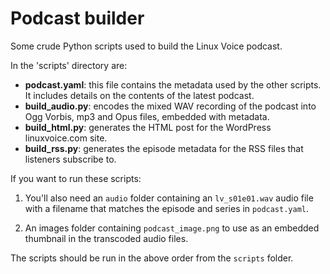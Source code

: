 # Podcast builder

Some crude Python scripts used to build the Linux Voice podcast.

In the 'scripts' directory are:
- **podcast.yaml**: this file contains the metadata used by the other scripts. It
  includes details on the contents of the latest podcast.
- **build_audio.py**: encodes the mixed WAV recording of the podcast into Ogg
  Vorbis, mp3 and Opus files, embedded with metadata.
- **build_html.py**: generates the HTML post for the WordPress linuxvoice.com site.
- **build_rss.py**: generates the episode metadata for the RSS files that listeners
  subscribe to.

If you want to run these scripts:

1. You'll also need an `audio` folder containing an `lv_s01e01.wav` audio file
with a filename that matches the episode and series in `podcast.yaml`.

1. An images folder containing `podcast_image.png` to use as an embedded
thumbnail in the transcoded audio files.

The scripts should be run in the above order from the `scripts` folder.
